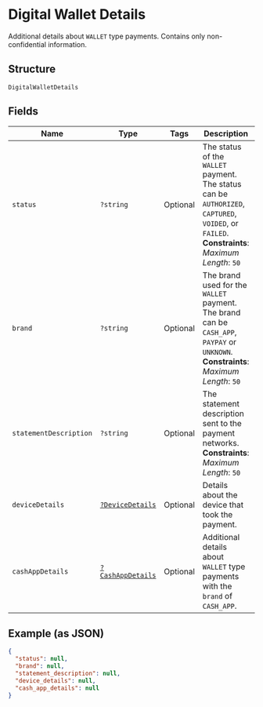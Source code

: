 
# Digital Wallet Details

Additional details about `WALLET` type payments. Contains only non-confidential information.

## Structure

`DigitalWalletDetails`

## Fields

| Name | Type | Tags | Description | Getter | Setter |
|  --- | --- | --- | --- | --- | --- |
| `status` | `?string` | Optional | The status of the `WALLET` payment. The status can be `AUTHORIZED`, `CAPTURED`, `VOIDED`, or<br>`FAILED`.<br>**Constraints**: *Maximum Length*: `50` | getStatus(): ?string | setStatus(?string status): void |
| `brand` | `?string` | Optional | The brand used for the `WALLET` payment. The brand can be `CASH_APP`, `PAYPAY` or `UNKNOWN`.<br>**Constraints**: *Maximum Length*: `50` | getBrand(): ?string | setBrand(?string brand): void |
| `statementDescription` | `?string` | Optional | The statement description sent to the payment networks.<br>**Constraints**: *Maximum Length*: `50` | getStatementDescription(): ?string | setStatementDescription(?string statementDescription): void |
| `deviceDetails` | [`?DeviceDetails`](../../doc/models/device-details.md) | Optional | Details about the device that took the payment. | getDeviceDetails(): ?DeviceDetails | setDeviceDetails(?DeviceDetails deviceDetails): void |
| `cashAppDetails` | [`?CashAppDetails`](../../doc/models/cash-app-details.md) | Optional | Additional details about `WALLET` type payments with the `brand` of `CASH_APP`. | getCashAppDetails(): ?CashAppDetails | setCashAppDetails(?CashAppDetails cashAppDetails): void |

## Example (as JSON)

```json
{
  "status": null,
  "brand": null,
  "statement_description": null,
  "device_details": null,
  "cash_app_details": null
}
```

